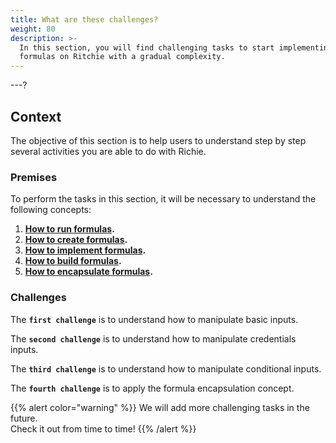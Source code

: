 ```yaml
---
title: What are these challenges?
weight: 80
description: >-
  In this section, you will find challenging tasks to start implementing simple
  formulas on Ritchie with a gradual complexity.
---
```


---?

## Context 

The objective of this section is to help users to understand step by step several activities  you are able to do with Richie.

### Premises

To perform the tasks in this section, it will be necessary to understand the following concepts:

1. [**How to run formulas**](../tutorials/formulas/how-to-run-formulas/)**.**
2. [**How to create formulas**](../tutorials/formulas/how-to-create-formulas.md)**.**
3. [**How to implement formulas**](../tutorials/formulas/implement-a-formula/)**.**
4. [**How to build formulas**](../tutorials/formulas/build-a-formula.md)**.**
5. [**How to encapsulate formulas**](../tutorials/formulas/encapsulate-formulas.md)**.**

### Challenges 

The **`first challenge`** is to understand how to manipulate basic inputs.



The **`second challenge`** is to understand how to manipulate credentials inputs.



The **`third challenge`** is to understand how to manipulate conditional inputs.



The **`fourth challenge`** is to apply the formula encapsulation concept.





{{% alert color="warning" %}}
We will add more challenging tasks in the future.   
Check it out from time to time!
{{% /alert %}}
